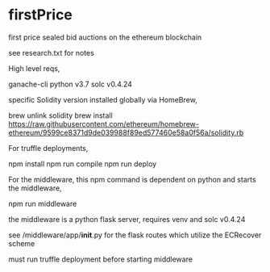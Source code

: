 # firstPrice
first price sealed bid auctions on the ethereum blockchain

see research.txt for notes

High level reqs,

ganache-cli
python v3.7
solc v0.4.24

specific Solidity version installed globally via HomeBrew,

brew unlink solidity
brew install https://raw.githubusercontent.com/ethereum/homebrew-ethereum/9599ce8371d9de039988f89ed577460e58a0f56a/solidity.rb

For truffle deployments,

npm install
npm run compile
npm run deploy

For the middleware, this npm command is dependent on python and starts the middleware,

npm run middleware

the middleware is a python flask server, requires venv and solc v0.4.24

see /middleware/app/__init__.py for the flask routes which utilize the ECRecover scheme

must run truffle deployment before starting middleware
